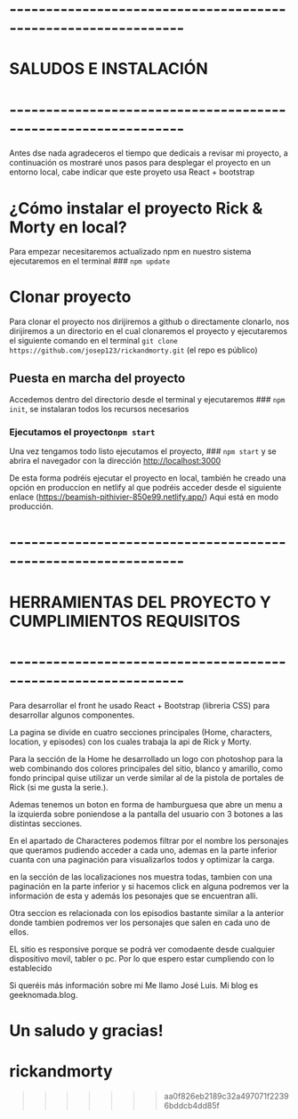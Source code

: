 

# -------------------------------------------------------------- #
#                  SALUDOS E INSTALACIÓN                         #
# -------------------------------------------------------------- #

Antes dse nada agradeceros el tiempo que dedicais a revisar mi proyecto, a continuación os mostraré unos pasos para desplegar el proyecto en un entorno local, cabe indicar que este proyeto usa React + bootstrap 

# ¿Cómo instalar el proyecto Rick & Morty en local?

Para empezar necesitaremos actualizado npm en nuestro sistema ejecutaremos en el terminal ### `npm update`

# Clonar proyecto 

Para clonar el proyecto nos dirijiremos a github o directamente clonarlo, nos dirijiremos a un directorio en el cual clonaremos el proyecto y ejecutaremos el siguiente comando en el terminal `git clone https://github.com/josep123/rickandmorty.git` (el repo es público)

## Puesta en marcha del proyecto

Accedemos dentro del directorio desde el terminal y ejecutaremos ### `npm init`, se instalaran todos los recursos necesarios

### Ejecutamos el proyecto`npm start`


Una vez tengamos todo listo ejecutamos el proyecto, ### `npm start`
y se abrira el navegador con la dirección [http://localhost:3000](http://localhost:3000) 

De esta forma podréis ejecutar el proyecto en local, también he creado una opción en produccion en netlify al que podréis acceder desde el siguiente enlace (https://beamish-pithivier-850e99.netlify.app/) Aqui está en modo producción.


# -------------------------------------------------------------- #
#      HERRAMIENTAS DEL PROYECTO Y CUMPLIMIENTOS REQUISITOS      #
# -------------------------------------------------------------- #


Para desarrollar el front he usado React + Bootstrap (libreria CSS) para desarrollar algunos componentes.

La pagina se divide en cuatro secciones principales (Home, characters, location, y episodes) con los cuales trabaja la api de Rick y Morty.

Para la sección de la Home he desarrollado un logo con photoshop para la web combinando dos colores principales del sitio, blanco y amarillo, como fondo principal quise utilizar un verde  similar al de la pistola de portales de Rick (si me gusta la serie.).

Ademas tenemos un boton en forma de hamburguesa  que abre un menu a la izquierda sobre poniendose a la pantalla del usuario con 3 botones a las distintas secciones.

En el apartado de Characteres podemos filtrar por el nombre los personajes que queramos pudiendo acceder a cada uno, ademas en la parte inferior cuanta con una paginación para visualizarlos todos y optimizar la carga. 

en la sección de las localizaciones nos muestra todas, tambien con una paginación en la parte inferior y si hacemos click en alguna podremos ver la información de esta y además los pesonajes que se encuentran alli. 

Otra seccion es relacionada con los episodios bastante similar a la anterior donde tambien podremos ver los personajes que salen en cada uno de ellos.

EL sitio es responsive porque se podrá ver comodaente desde cualquier dispositivo movil, tabler o pc. Por lo que espero estar cumpliendo con lo establecido



Si queréis más información sobre mi Me llamo José Luis. Mi blog es geeknomada.blog.

Un saludo y gracias!
=======
# rickandmorty
>>>>>>> aa0f826eb2189c32a497071f22396bddcb4dd85f
